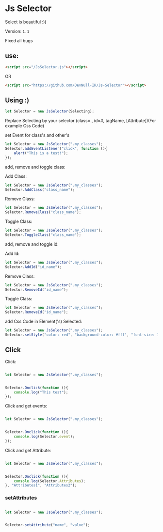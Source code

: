 # Js Selector

Select is beautiful :))


Version: `1.1`

Fixed all bugs

## use:

```html
<script src="/JsSelector.js"></script>
```

OR 

```html
<script src="https://github.com/DevNull-IR/Js-Selector"></script>
```

## Using :)

```js
let Selector = new JsSelector(Selecting);
```

Replace Selecting by your selector (class=., id=#, tagName, [Attribute])(For example Css Code)


set Event for class's and other's
```js
let Selector = new JsSelector(".my_classes");
Selector.addEventListener("click", function (){
    alert("This is a test!");
});
```

add, remove and toggle class: 

Add Class:
```js
let Selector = new JsSelector(".my_classes");
Selector.AddClass("class_name");
```


Remove Class:
```js
let Selector = new JsSelector(".my_classes");
Selector.RemoveClass("class_name");
```

Toggle Class:
```js
let Selector = new JsSelector(".my_classes");
Selector.ToggleClass("class_name");
```
add, remove and toggle id: 

Add Id:
```js
let Selector = new JsSelector(".my_classes");
Selector.AddId("id_name");
```


Remove Class:
```js
let Selector = new JsSelector(".my_classes");
Selector.RemoveId("id_name");
```

Toggle Class:
```js
let Selector = new JsSelector(".my_classes");
Selector.RemoveId("id_name");
```


add Css Code in Element('s) Selected: 

```js
let Selector = new JsSelector(".my_classes");
Selector.setStyle("color: red", "background-color: #fff", "font-size: 12px");
```

## Click
Click:
```js

let Selector = new JsSelector(".my_classes");


Selector.Onclick(function (){
    console.log("This test");
});
```

Click and get events:

```js

let Selector = new JsSelector(".my_classes");


Selector.Onclick(function (){
    console.log(Selector.event);
});
```

Click and get Attribute:

```js

let Selector = new JsSelector(".my_classes");


Selector.Onclick(function (){
    console.log(Selector.Attributes);
}, "Attributes1", "Attributes2");
```


### setAttributes

```js

let Selector = new JsSelector(".my_classes");


Selector.setAttribute("name", "value");
```

